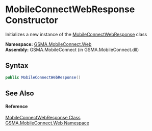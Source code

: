 MobileConnectWebResponse Constructor
====================================
Initializes a new instance of the [MobileConnectWebResponse][1] class

**Namespace:** [GSMA.MobileConnect.Web][2]  
**Assembly:** GSMA.MobileConnect (in GSMA.MobileConnect.dll)

Syntax
------

```csharp
public MobileConnectWebResponse()
```


See Also
--------

#### Reference
[MobileConnectWebResponse Class][1]  
[GSMA.MobileConnect.Web Namespace][2]  

[1]: README.md
[2]: ../README.md
[3]: ../../_icons/Help.png